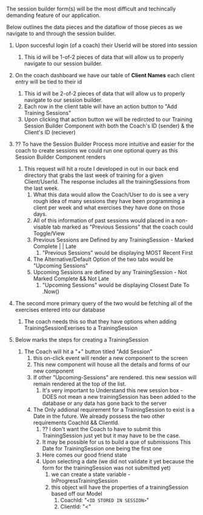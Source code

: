 The session builder form(s) will be the most difficult and techincally demanding feature of our application.

Below outlines the data pieces and the dataflow of those pieces as we navigate to and through the session builder.

1. Upon succesful login (of a coach) their UserId will be stored into session

   1. This id will be 1-of-2 pieces of data that will allow us to properly navigate to our session builder.
2. On the coach dashboard we have our table of **Client Names** each client entry will be tied to their id

   1. This id will be 2-of-2 pieces of data that will allow us to properly navigate to our session builder.
   2. Each row in the client table will have an action button to "Add Training Sessions"
   3. Upon clicking that action button we will be redircted to our Training Session Builder Component with both the Coach's ID (sender) & the Client's ID (reciever)
3. ?? To have the Session Builder Process more intuitive and easier for the coach to create sessions we could run one optional query as this Session Builder Component renders

   1. This request will hit a route I developed in out in our back end directory that grabs the last week of training for a given Client/UserId. The response includes all the trainingSessions from the last week.
      1. What this data would allow the Coach/User to do is see a very rough idea of many sessions they have been programming a client per week and what exercises they have done on those days.
      2. All of this information of past sessions would placed in a non-visable tab marked as "Previous Sessions" that the coach could Toggle/View
      3. Previous Sessions are Defined by any TrainingSession - Marked Complete | | Late
         1. "Previous Sessions" would be displaying MOST Recent First
      4. The Alternative/Default Option of the two tabs would be "Upcoming Sessions"
      5. Upcoming Sessions are defined by any TrainingSession - Not Marked Complete && Not Late
         1. "Upcoming Sessions" would be displaying Closest Date To .Now()
4. The second more primary query of the two would be fetching all of the exercises entered into our database

   1. The coach needs this so that they have options when adding TrainingSessionExerises to a TrainingSession
5. Below marks the steps for creating a TrainingSession

   1. The Coach will hit a "+" button titled "Add Session"
      1. this on-click event will render a new component to the screen
      2. This new component will house all the details and forms of our new component
      3. If other "Upcoming-Sessions" are rendered. this new session will remain rendered at the top of the list.
         1. It's very important to Understand this new session box - DOES not mean a new trainingSession has been added to the database or any data has gone back to the server
      4. The Only addional requirement for a TrainingSession to exist is a Date in the future. We already possess the two other requirements CoachId && ClientId.
         1. ?? I don't want the Coach to have to submit this TrainingSession just yet but it may have to be the case.
         2. It may be possible for us to build a que of submissions This Date for TrainingSession one being the first one
         3. Here comes our good friend state
         4. Upon selecting a date (we did not validate it yet because the form for the trainingSession was not submitted yet)
            1. we can create a state variable - InProgressTrainingSession
            2. this object will have the properties of a trainingSession based off our Model
               1. CoachId: "`<ID STORED IN SESSION>`"
               2. ClientId: "<"
